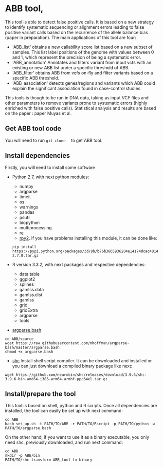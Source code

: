 # ABB tool, 
This tool is able to detect false positive calls. It is based on a new strategy to identify systematic sequencing or alignment errors leading to false positive variant calls based on the recurrence of the allele balance bias (paper in preparation). The main applications of this tool are four:
* 'ABB_list' obtains a new callability score list based on a new subset of samples. This list label positions of the genome with values between 0 and 1, which represent the precision of being a systematic error.
* 'ABB_annotation' Annotates and filters variant from input vcfs with an existing or new ABB list under a specific threshold of ABB.
* 'ABB_filter' obtains ABB from vcfs on-fly and filter variants based on a specific ABB threshold.
* 'ABB_association' detects genes/regions and variants which ABB could explain the significant association found in case-control studies.

This tools is though to be run in DNA data, taking as input VCF files and other parameters to remove variants prone to systematic errors (highly enriched with false positive calls). Statistical analysis and results are based on the paper : paper Muyas et al.



## Get ABB tool code 
You will need to run `git clone  ` to get ABB tool. 


## Install dependencies
Firstly, you will need to install some software

- [Python 2.7](https://www.python.org/download/releases/2.7/), with next python modules:
    * numpy
    * argparse
    * timeit
    * os
    * warnings
    * pandas
    * psutil
    * biopython
    * multiprocessing
    * re
    * [rpy2](https://pypi.python.org/packages/3d/9b/b76b3665936204e14174dcac4814d8c91c833e9c3164664d5e89d777dac5/rpy2-2.7.0.tar.gz). If you have problems installing this module, it can be done like:


    ```
    pip install https://pypi.python.org/packages/3d/9b/b76b3665936204e14174dcac4814d8c91c833e9c3164664d5e89d777dac5/rpy2-2.7.0.tar.gz
    ```

- R version 3.3.2, with next packages and respective dependencies:   
    * data.table
    * ggplot2
    * splines
    * gamlss.data
    * gamlss.dist
    * gamlss
    * grid
    * gridExtra
    * argparse
    * tools

- [argparse.bash](https://github.com/nhoffman/argparse-bash)

```
cd ABB/source
wget https://raw.githubusercontent.com/nhoffman/argparse-bash/master/argparse.bash
chmod +x argparse.bash
```

- [shc](https://github.com/neurobin/shc)
Install shell script compiler. It can be downloaded and installed or you can just download a compiled binary package like next:

```
wget https://github.com/neurobin/shc/releases/download/3.9.6/shc-3.9.6-bin-amd64-i386-arm64-armhf-ppc64el.tar.gz
```

## Install/prepare the tool
This tool is based on shell, python and R scripts. Once all dependencies are installed, the tool can easily be set up with next command:
```
cd ABB
bash set_up.sh -t PATH/TO/ABB -r PATH/TO/Rscript -p PATH/TO/python -a PATH/TO/argparse.bash
```

On the other hand, if you want to use it as a binary executable, you only need shc, previously downloaded, and run next command:
```
cd ABB
mkdir -p ABB/bin
PATH/TO/shc transform ABB_tool to binary
```


